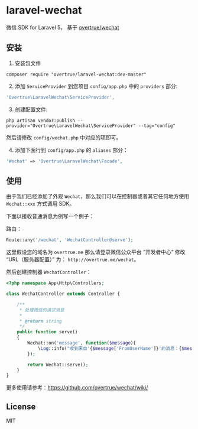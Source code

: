 # laravel-wechat

微信 SDK for Laravel 5， 基于 [overtrue/wechat](https://github.com/overtrue/wechat)

## 安装

1. 安装包文件
```shell
composer require "overtrue/laravel-wechat:dev-master"
```

2. 添加 `ServiceProvider` 到您项目 `config/app.php` 中的 `providers` 部分:

```php
'Overtrue\LaravelWechat\ServiceProvider',
```

3. 创建配置文件:

```shell
php artisan vendor:publish --provider="Overtrue\LaravelWechat\ServiceProvider" --tag="config"
```

然后请修改 `config/wechat.php` 中对应的项即可。

4. 添加下面行到 `config/app.php` 的 `aliases` 部分：

```php
'Wechat' => 'Overtrue\LaravelWechat\Facade',
```

## 使用


由于我们已经添加了外观 `Wechat`，那么我们可以在控制器或者其它任何地方使用 `Wechat::xxx` 方式调用 SDK。

下面以接收普通消息为例写一个例子：

路由：

```php
Route::any('/wechat', 'WechatController@serve');
```
这里假设您的域名为 `overtrue.me` 那么请登录微信公众平台 “开发者中心” 修改 “URL（服务器配置）” 为： `http://overtrue.me/wechat`。

然后创建控制器 `WechatController`：

```php
<?php namespace App\Http\Controllers;

class WechatController extends Controller {

    /**
     * 处理微信的请求消息
     *
     * @return string
     */
    public function serve()
    {
        Wechat::on('message', function($message){
            \Log::info("收到来自'{$message['FromUserName']}'的消息：{$message['Content']}");
        });

        return Wechat::serve();
    }
}
```

更多使用请参考：https://github.com/overtrue/wechat/wiki/

## License

MIT